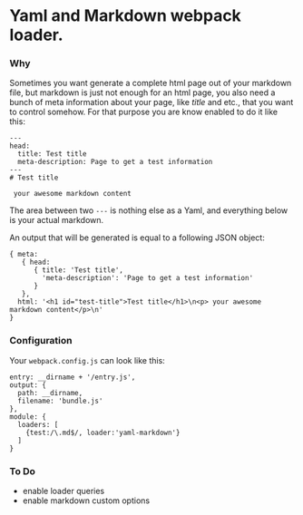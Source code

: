 # Yaml and Markdown webpack loader.

### Why
Sometimes you want generate a complete html page out of your markdown file, but markdown is just not enough for an html page, you also need a bunch of meta information about your page, like *title* and etc., that you want to control somehow. For that purpose you are know enabled to do it like this:


```
---
head:
  title: Test title
  meta-description: Page to get a test information
---
# Test title

 your awesome markdown content

```
The area between two ```---``` is nothing else as a Yaml, and everything below is your actual markdown.

An output that will be generated is equal to a following JSON object:
```
{ meta:
   { head:
      { title: 'Test title',
        'meta-description': 'Page to get a test information'
      }
   },
  html: '<h1 id="test-title">Test title</h1>\n<p> your awesome markdown content</p>\n'
}
```

### Configuration

Your ```webpack.config.js``` can look like this:

```
entry: __dirname + '/entry.js',
output: {
  path: __dirname,
  filename: 'bundle.js'
},
module: {
  loaders: [
    {test:/\.md$/, loader:'yaml-markdown'}
  ]
}
```

### To Do

 - enable loader queries
 - enable markdown custom options
